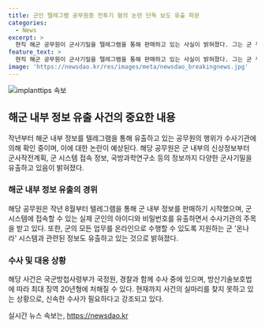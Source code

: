 ```yaml
---
title: 군인 텔레그램 공무원증 전투기 혐의 논란 단독 보도 유출 파문
categories:
  - News
excerpt: >
  현직 해군 공무원이 군사기밀을 텔레그램을 통해 판매하고 있는 사실이 밝혀졌다. 그는 군 부대 내부자료와 군사작전계획을 유출하고 있을 뿐만 아니라 군인 인트라넷에 접속할 수 있는 아이디와 비밀번호도 판매하고 있다. 이에 대한 수사가 진행 중이지만, 사기나 음모죄 등으로 처벌될 가능성도 있다. 국군방첩사령부는 사실관계를 확인 중이지만, 소셜네트워크서비스를 통한 군사기밀 유출은 신속한 수사가 필요하다고 지적되고 있다. (150자)
feature_text: >
  현직 해군 공무원이 군사기밀을 텔레그램을 통해 판매하고 있는 사실이 밝혀졌다. 그는 군 부대 내부자료와 군사작전계획을 유출하고 있을 뿐만 아니라 군인 인트라넷에 접속할 수 있는 아이디와 비밀번호도 판매하고 있다. 이에 대한 수사가 진행 중이지만, 사기나 음모죄 등으로 처벌될 가능성도 있다. 국군방첩사령부는 사실관계를 확인 중이지만, 소셜네트워크서비스를 통한 군사기밀 유출은 신속한 수사가 필요하다고 지적되고 있다. (150자)
image: 'https://newsdao.kr/res/images/meta/newsdao_breakingnews.jpg'
---
```


<p><img src="https://newsdao.kr/res/images/meta/newsdao_breakingnews.jpg" alt="implanttips 속보" /></p>

<h2 data-ke-size="size26">해군 내부 정보 유출 사건의 중요한 내용</h2>

<p data-ke-size="size16">작년부터 해군 내부 정보를 텔레그램을 통해 유출하고 있는 공무원의 행위가 수사기관에 의해 확인 중이며, 이에 대한 논란이 예상된다. 해당 공무원은 군 내부의 신상정보부터 군사작전계획, 군 시스템 접속 정보, 국방과학연구소 등의 정보까지 다양한 군사기밀을 유출하고 있음이 밝혀졌다.</p>

<h3 data-ke-size="size24">해군 내부 정보 유출의 경위</h3>

<p data-ke-size="size16">해당 공무원은 작년 8월부터 텔레그램을 통해 군 내부 정보를 판매하기 시작했으며, 군 시스템에 접속할 수 있는 실제 군인의 아이디와 비밀번호를 유출하면서 수사기관의 주목을 받고 있다. 또한, 군의 모든 업무를 온라인으로 수행할 수 있도록 지원하는 군 '온나라' 시스템과 관련된 정보도 유출하고 있는 것으로 밝혀졌다.</p>

<h3 data-ke-size="size24">수사 및 대응 상황</h3>

<p data-ke-size="size16">해당 사건은 국군방첩사령부가 국정원, 경찰과 함께 수사 중에 있으며, 방산기술보호법에 따라 최대 징역 20년형에 처해질 수 있다. 현재까지 사건의 실마리를 찾지 못하고 있는 상황으로, 신속한 수사가 필요하다고 강조되고 있다.</p>
실시간 뉴스 속보는, <a href="https://newsdao.kr" rel="dofollow">https://newsdao.kr</a>


